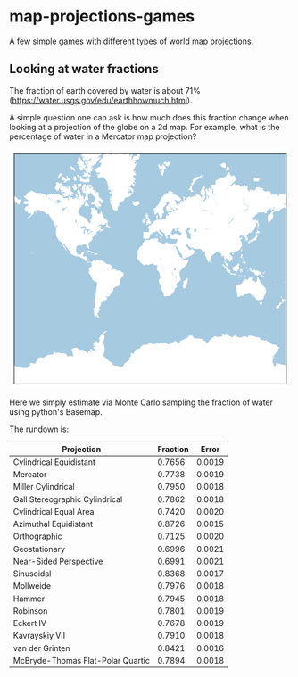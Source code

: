 # map-projections-games

A few simple games with different types of world map projections.

## Looking at water fractions
The fraction of earth covered by water is about 71%
(https://water.usgs.gov/edu/earthhowmuch.html).

A simple question one can ask is how much does this fraction change
when looking at a projection of the globe on a 2d map. For example,
what is the percentage of water in a Mercator map projection?

![Mercator projection](images/merc.png?raw=true "Mercator projection")


Here we simply estimate via Monte Carlo sampling the fraction of water
using python's Basemap.

The rundown is:

| Projection                        | Fraction | Error  |
| --------------------------------- | -------- | ------ |
| Cylindrical Equidistant           |  0.7656  | 0.0019 |
| Mercator                          |  0.7738  | 0.0019 |
| Miller Cylindrical                |  0.7950  | 0.0018 |
| Gall Stereographic Cylindrical    |  0.7862  | 0.0018 |
| Cylindrical Equal Area            |  0.7420  | 0.0020 |
| Azimuthal Equidistant             |  0.8726  | 0.0015 |
| Orthographic                      |  0.7125  | 0.0020 |
| Geostationary                     |  0.6996  | 0.0021 |
| Near-Sided Perspective            |  0.6991  | 0.0021 |
| Sinusoidal                        |  0.8368  | 0.0017 |
| Mollweide                         |  0.7976  | 0.0018 |
| Hammer                            |  0.7945  | 0.0018 |
| Robinson                          |  0.7801  | 0.0019 |
| Eckert IV                         |  0.7678  | 0.0019 |
| Kavrayskiy VII                    |  0.7910  | 0.0018 |
| van der Grinten                   |  0.8421  | 0.0016 |
| McBryde-Thomas Flat-Polar Quartic |  0.7894  | 0.0018 |

